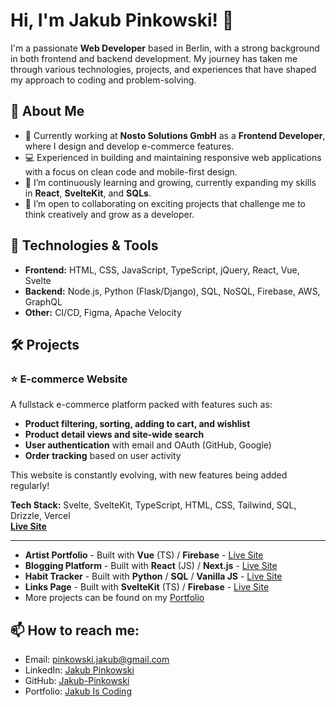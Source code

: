 # Hi, I'm Jakub Pinkowski! 👋

I'm a passionate **Web Developer**  based in Berlin, with a strong background in both frontend and backend development. My journey has taken me through various technologies, projects, and experiences that have shaped my approach to coding and problem-solving.

## 🚀 About Me
- 🔭 Currently working at **Nosto Solutions GmbH** as a **Frontend Developer**, where I design and develop  e-commerce features.
- 💻 Experienced in building and maintaining responsive web applications with a focus on clean code and mobile-first design.
- 🌱 I’m continuously learning and growing, currently expanding my skills in **React**, **SvelteKit**, and **SQLs**.
- 👯 I’m open to collaborating on exciting projects that challenge me to think creatively and grow as a developer.

## 🔧 Technologies & Tools
- **Frontend:** HTML, CSS, JavaScript, TypeScript, jQuery, React, Vue, Svelte
- **Backend:** Node.js, Python (Flask/Django), SQL, NoSQL, Firebase, AWS, GraphQL
- **Other:** CI/CD, Figma, Apache Velocity

## 🛠 Projects


### ⭐ **E-commerce Website**
A fullstack e-commerce platform packed with features such as:
- **Product filtering, sorting, adding to cart, and wishlist**
- **Product detail views and site-wide search**
- **User authentication** with email and OAuth (GitHub, Google)
- **Order tracking** based on user activity

This website is constantly evolving, with new features being added regularly!

**Tech Stack:** Svelte, SvelteKit, TypeScript, HTML, CSS, Tailwind, SQL, Drizzle, Vercel  
[**Live Site**](https://commerce-website-psi.vercel.app)

---

- **Artist Portfolio** - Built with **Vue** (TS) / **Firebase** - [Live Site](https://jules-art.com)
- **Blogging Platform** - Built with **React** (JS) / **Next.js** - [Live Site](https://blogging-platform-steel.vercel.app)
- **Habit Tracker** - Built with **Python** / **SQL** / **Vanilla JS** - [Live Site](http://pinkowskijakub.eu.pythonanywhere.com)
- **Links Page** - Built with **SvelteKit** (TS) / **Firebase** - [Live Site](https://links-page-rosy.vercel.app/jule)
- More projects can be found on my [Portfolio](http://jakub-is-coding.com)

## 📫 How to reach me:
- Email: [pinkowski.jakub@gmail.com](mailto:pinkowski.jakub@gmail.com)
- LinkedIn: [Jakub Pinkowski](https://www.linkedin.com/in/jakub-pinkowski-b44405134/)
- GitHub: [Jakub-Pinkowski](https://github.com/Jakub-Pinkowski)
- Portfolio: [Jakub Is Coding](http://jakub-is-coding.com)



<!--
**Jakub-Pinkowski/Jakub-Pinkowski** is a ✨ _special_ ✨ repository because its `README.md` (this file) appears on your GitHub profile.

Here are some ideas to get you started:

- 🔭 I’m currently working on ...
- 🌱 I’m currently learning ...
- 👯 I’m looking to collaborate on ...
- 🤔 I’m looking for help with ...
- 💬 Ask me about ...
- 📫 How to reach me: ...
- 😄 Pronouns: ...
- ⚡ Fun fact: ...
-->

